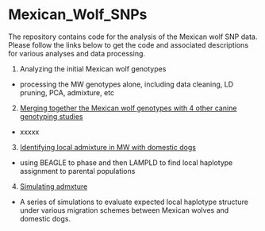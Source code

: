 # Mexican_Wolf_SNPs
The repository contains code for the analysis of the Mexican wolf SNP data.  Please follow the links below to get the code and associated descriptions for various analyses and data processing.

1. Analyzing the initial Mexican wolf genotypes
  - processing the MW genotypes alone, including data cleaning, LD pruning, PCA, admixture, etc
2. [Merging together the Mexican wolf genotypes with 4 other canine genotyping studies](./data-prep.md)
  - xxxxx
3.  [Identifying local admixture in MW with domestic dogs](./xxx)
  - using BEAGLE to phase and then LAMPLD to find local haplotype assignment to parental populations
4.  [Simulating admxture](./xxx)
  - A series of simulations to evaluate expected local haplotype structure under various migration schemes between Mexican wolves and domestic dogs.

